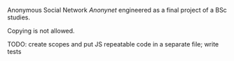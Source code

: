 Anonymous Social Network *Anonynet* engineered as a final project of a BSc studies. 

Copying is not allowed.

TODO: create scopes and put JS repeatable code in a separate file; write tests
